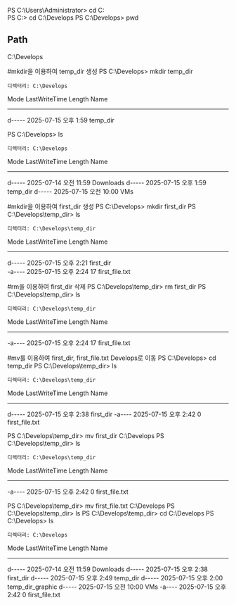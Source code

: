 PS C:\Users\Administrator> cd C:\
PS C:\> cd C:\Develops
PS C:\Develops> pwd

Path
----
C:\Develops

#mkdir을 이용하여 temp_dir 생성
PS C:\Develops> mkdir temp_dir


    디렉터리: C:\Develops


Mode                 LastWriteTime         Length Name
----                 -------------         ------ ----
d-----      2025-07-15   오후 1:59                temp_dir


PS C:\Develops> ls


    디렉터리: C:\Develops


Mode                 LastWriteTime         Length Name
----                 -------------         ------ ----
d-----      2025-07-14  오전 11:59                Downloads
d-----      2025-07-15   오후 1:59                temp_dir
d-----      2025-07-15  오전 10:00                VMs

#mkdir을 이용하여 first_dir 생성
PS C:\Develops> mkdir first_dir
PS C:\Develops\temp_dir> ls


    디렉터리: C:\Develops\temp_dir


Mode                 LastWriteTime         Length Name
----                 -------------         ------ ----
d-----      2025-07-15   오후 2:21                first_dir\
-a----      2025-07-15   오후 2:24             17 first_file.txt

#rm을 이용하여 first_dir 삭제
PS C:\Develops\temp_dir> rm first_dir
PS C:\Develops\temp_dir> ls


    디렉터리: C:\Develops\temp_dir


Mode                 LastWriteTime         Length Name
----                 -------------         ------ ----
-a----      2025-07-15   오후 2:24             17 first_file.txt

#mv를 이용하여 first_dir, first_file.txt Develops로 이동
PS C:\Develops> cd temp_dir
PS C:\Develops\temp_dir> ls


    디렉터리: C:\Develops\temp_dir


Mode                 LastWriteTime         Length Name
----                 -------------         ------ ----
d-----      2025-07-15   오후 2:38                first_dir
-a----      2025-07-15   오후 2:42              0 first_file.txt


PS C:\Develops\temp_dir> mv first_dir C:\Develops
PS C:\Develops\temp_dir> ls


    디렉터리: C:\Develops\temp_dir


Mode                 LastWriteTime         Length Name
----                 -------------         ------ ----
-a----      2025-07-15   오후 2:42              0 first_file.txt


PS C:\Develops\temp_dir> mv first_file.txt C:\Develops
PS C:\Develops\temp_dir> ls
PS C:\Develops\temp_dir> cd C:\Develops
PS C:\Develops> ls


    디렉터리: C:\Develops


Mode                 LastWriteTime         Length Name
----                 -------------         ------ ----
d-----      2025-07-14  오전 11:59                Downloads
d-----      2025-07-15   오후 2:38                first_dir
d-----      2025-07-15   오후 2:49                temp_dir
d-----      2025-07-15   오후 2:00                temp_dir_graphic
d-----      2025-07-15  오전 10:00                VMs
-a----      2025-07-15   오후 2:42              0 first_file.txt